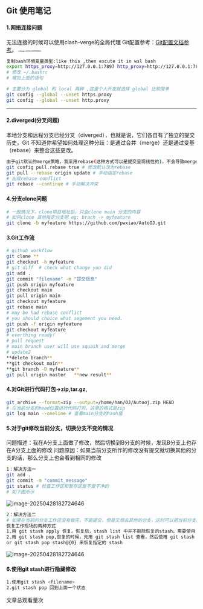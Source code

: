 ## Git 使用笔记

#### 1.网络连接问题

无法连接的时候可以使用clash-verge的全局代理
Git配置参考：[Git配置文档参考](https://git.javaliu.com/02_config/03_remote_config.html)。
<img src="C:\Users\han\AppData\Roaming\Typora\typora-user-images\image-20250421011829645.png" alt="image-20250421011829645" style="zoom:30%;" />

```bash
复制bash环境变量类型:like this ,then excute it in wsl bash
export https_proxy=http://127.0.0.1:7897 http_proxy=http://127.0.0.1:7897 all_proxy=socks5://127.0.0.1:7897
# 修改 ~/.bashrc
# 增加上面的语句
```

```bash
# 主要分为 global 和 local 两种 ,这里个人开发就选择 global 比较简单
git config --global --unset https.proxy
git config --global --unset http.proxy
```

***

#### 2.diverged(分叉问题)

本地分支和远程分支已经分叉（diverged），也就是说，它们各自有了独立的提交历史。Git 不知道你希望如何处理这种分歧：是通过合并（merge）还是通过变基（rebase）来整合这些更改。

```bash
由于git默认的merge策略，我采用rebase(这种方式可以是提交呈现线性的)，不会导致merge的分支看起来太乱
git config pull.rebase true # 修改默认改为rebase
git pull --rebase origin update # 手动指定rebase
# 出现rebase conflict
git rebase --continue # 手动解决冲突
```





#### 4.分支clone问题

```bash
# 一般情况下，clone项目地址后，只会clone main 分支的内容
# 如何clone 其他指定分支呢 eg: brach -> myfeature
git clone -b myfeature https://github.com/pwxiao/AutoOJ.git
```



#### 3.Git工作流

```bash
# github workflow
git clone **
git checkout -b myfeature
# git diff  # check what change you did 
git add .
git commit "filename" -m "提交信息"
git push origin myfeature
git checkout main
git pull origin main
git checkout myfeature
git rebase main
# may be had rebase conflict
# you should choice what segement you need.
git push -f origin myfeature
git checkout myfeature
# everthing ready!
# pull request
# main branch user will use squash and merge
# update2
**delete branch** 
**git checkout main**
**git branch -D myfeature**
git pull origin master   **new result**
```

#### 4.对Git进行代码打包->zip,tar.gz,

```bash
git archive --format=zip --output=/home/han/OJ/Autooj.zip HEAD
# 在当前分支的head位置进行代码打包，这里的格式是zip
git log main --oneline # 查看main分支的hash值
```

#### 5.对于git修改当前分支，切换分支不变的情况

问题描述：我在A分支上面做了修改，然后切换到B分支的时候，发现B分支上也存在A分支上面的修改
问题原因：如果当前分支所作的修改没有提交就切换其他的分支的话，那么分支上也会看到相同的修改

```bash
1：解决方法一
git add .
git commit -m "commit_message"
git status # 检查工作区和暂存区是不是干净的
# 如下图所示
```

<img src="https://iocion.github.io/image-bed/image/Git%E4%BD%BF%E7%94%A8%E7%AC%94%E8%AE%B0workdflow.png" alt="image-20250428182724646" style="zoom:100%;" />

```bash
2：解决方法二
# 如果在当前的分支工作还没有做完，不能提交，但是又想去其他的分支，这时可以把当前分支的工作现场隐藏起来。使用git stash隐藏当前的工作现场，这时候使用git status查看工作区是否是干净的，就可以放心去其他分支的部分了。使用git stash list 可以查看隐藏的工作现场
恢复工作现场的两种方式
1.用 git stash apply 恢复。恢复后，stash list 中并不删除恢复的stash，需要使用 git stash drop 来删除。
2.用 git stash pop,恢复的时候，先用 git stash list 查看，然后使用 git stash apply stash@{0}
or git stash pop stash@{0} 来恢复指定的 stash
```

<img src="https://iocion.github.io/image-bed/image/Git使用笔记.png" alt="image-20250428182724646" style="zoom:100%;" />

#### 6.使用git stash进行隐藏修改
```bash
1.使用git stash <filename>
2.git stash pop 回到上面一个状态
```
<span id="busuanzi_container_page_pv">文章总观看量<span id="busuanzi_value_page_pv"></span>次</span>
